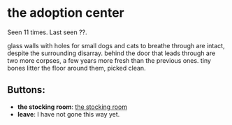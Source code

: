 # the adoption center

Seen 11 times. Last seen ??.

glass walls with holes for small dogs and cats to breathe through are intact, despite the surrounding disarray. behind the door that leads through are two more corpses, a few years more fresh than the previous ones. tiny bones litter the floor around them, picked clean.

## Buttons:

- **the stocking room**: [the stocking room](the-stocking-room-tbnvf8.md)
- **leave**: I have not gone this way yet.